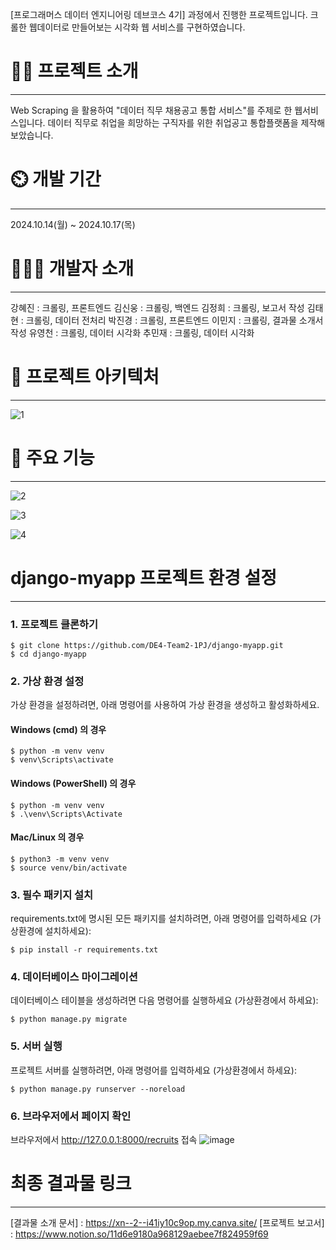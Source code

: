 [프로그래머스 데이터 엔지니어링 데브코스 4기] 과정에서 진행한 프로젝트입니다.
크롤한 웹데이터로 만들어보는 시각화 웹 서비스를 구현하였습니다.


# 👨‍🏫 프로젝트 소개
---
Web Scraping 을 활용하여 "데이터 직무 채용공고 통합 서비스"를 주제로 한 웹서비스입니다. 데이터 직무로 취업을 희망하는 구직자를 위한 취업공고 통합플랫폼을 제작해보았습니다.

# ⏲️ 개발 기간
---
2024.10.14(월) ~ 2024.10.17(목)

# 🧑‍🤝‍🧑 개발자 소개
---
강혜진 : 크롤링, 프론트엔드
김신웅 : 크롤링, 백엔드
김정희 : 크롤링, 보고서 작성
김태현 : 크롤링, 데이터 전처리
박진경 : 크롤링, 프론트엔드
이민지 : 크롤링, 결과물 소개서 작성
유영천 : 크롤링, 데이터 시각화
추민재 : 크롤링, 데이터 시각화

# 📝 프로젝트 아키텍처
---
![1](https://github.com/user-attachments/assets/e689ecac-2b5f-4dfe-b569-c28b85227235)


# 📌 주요 기능
---
![2](https://github.com/user-attachments/assets/970fc596-c4e3-41c8-8be9-65cd114f6836)

![3](https://github.com/user-attachments/assets/965b4e73-bc59-4ad9-9de9-b6e670169484)

![4](https://github.com/user-attachments/assets/060ae000-5f0a-44a0-8d0f-a60e64127787)


# django-myapp 프로젝트 환경 설정
---
### 1. 프로젝트 클론하기
```
$ git clone https://github.com/DE4-Team2-1PJ/django-myapp.git
$ cd django-myapp
```
### 2. 가상 환경 설정
가상 환경을 설정하려면, 아래 명령어를 사용하여 가상 환경을 생성하고 활성화하세요.
#### Windows (cmd) 의 경우
```
$ python -m venv venv
$ venv\Scripts\activate
```
#### Windows (PowerShell) 의 경우
```
$ python -m venv venv
$ .\venv\Scripts\Activate
```
#### Mac/Linux 의 경우
```
$ python3 -m venv venv
$ source venv/bin/activate
```

### 3. 필수 패키지 설치
requirements.txt에 명시된 모든 패키지를 설치하려면, 아래 명령어를 입력하세요 (가상환경에 설치하세요):
```
$ pip install -r requirements.txt
```

### 4. 데이터베이스 마이그레이션
데이터베이스 테이블을 생성하려면 다음 명령어를 실행하세요 (가상환경에서 하세요):
```
$ python manage.py migrate
```
### 5. 서버 실행
프로젝트 서버를 실행하려면, 아래 명령어를 입력하세요 (가상환경에서 하세요):
```
$ python manage.py runserver --noreload
```

### 6. 브라우저에서 페이지 확인
브라우저에서 http://127.0.0.1:8000/recruits 접속
![image](https://github.com/user-attachments/assets/e2c132de-a736-4622-add3-7a9c2bc5c073)


# 최종 결과물 링크
---
[결과물 소개 문서] : https://xn--2--i41iy10c9op.my.canva.site/
[프로젝트 보고서] : https://www.notion.so/11d6e9180a968129aebee7f824959f69

